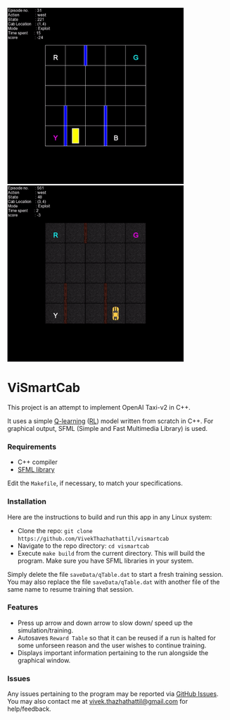 <p align = "left">
  <a href="https://github.com/VivekThazhathattil/vismartcab">
    <img height="400" src = "res/execution.gif">
    <img height="400" src = "res/mid_learn.gif">
  </a>
</p>


# ViSmartCab

This project is an attempt to implement OpenAI Taxi-v2 in C++. 

It uses a simple [Q-learning](https://en.wikipedia.org/wiki/Q-learning) ([RL](https://en.wikipedia.org/wiki/Reinforcement_learning)) model written from scratch in C++. For graphical output, SFML (Simple and Fast Multimedia Library) is used.

### Requirements

* C++ compiler
* [SFML library](https://www.sfml-dev.org/)

Edit the `Makefile`, if necessary, to match your specifications.

### Installation

Here are the instructions to build and run this app in any Linux system:
* Clone the repo: `git clone https://github.com/VivekThazhathattil/vismartcab`
* Navigate to the repo directory: `cd vismartcab`	
* Execute `make build` from the current directory. This will build the program.  Make sure you have SFML libraries in your system.

Simply delete the file `saveData/qTable.dat` to start a fresh training session.
You may also replace the file `saveData/qTable.dat` with another file of the same name to resume training that session.

### Features

* Press up arrow and down arrow to slow down/ speed up the simulation/training.
* Autosaves `Reward Table` so that it can be reused if a run is halted for some unforseen reason and the user wishes to continue training.
* Displays important information pertaining to the run alongside the graphical window.

### Issues

Any issues pertaining to the program may be reported via [GitHub Issues](https://github.com/VivekThazhathattil/ViSmartCab/issues). You may also contact me at vivek.thazhathattil@gmail.com for help/feedback.
